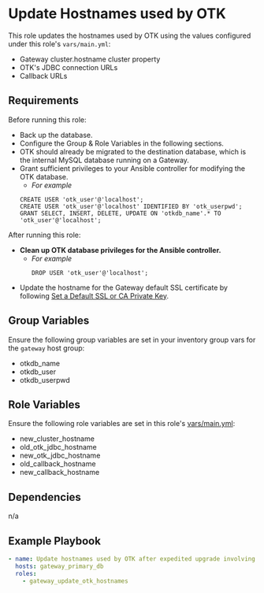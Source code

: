 Update Hostnames used by OTK
============================

This role updates the hostnames used by OTK using the values configured under this role's `vars/main.yml`:
- Gateway cluster.hostname cluster property
- OTK's JDBC connection URLs
- Callback URLs

Requirements
------------

Before running this role:
- Back up the database.
- Configure the Group & Role Variables in the following sections.
- OTK should already be migrated to the destination database, which is the internal MySQL database running on a Gateway.
- Grant sufficient privileges to your Ansible controller for modifying the OTK database.
  - *For example*
  ```
  CREATE USER 'otk_user'@'localhost'; 
  CREATE USER 'otk_user'@'localhost' IDENTIFIED BY 'otk_userpwd';
  GRANT SELECT, INSERT, DELETE, UPDATE ON 'otkdb_name'.* TO 'otk_user'@'localhost';
  ```

After running this role:
- **Clean up OTK database privileges for the Ansible controller.**
  - *For example*
    ```
    DROP USER 'otk_user'@'localhost';
    ```
- Update the hostname for the Gateway default SSL certificate by following [Set a Default SSL or CA Private Key](https://techdocs.broadcom.com/content/broadcom/techdocs/us/en/ca-enterprise-software/layer7-api-management/api-gateway/10-0/security-configuration-in-policy-manager/tasks-menu-security-options/manage-private-keys/set-a-default-ssl-or-ca-private-key.html).

Group Variables
---------------

Ensure the following group variables are set in your inventory group vars for the `gateway` host group:
- otkdb_name
- otkdb_user
- otkdb_userpwd

Role Variables
--------------

Ensure the following role variables are set in this role's [vars/main.yml](vars/main.yml):
- new_cluster_hostname
- old_otk_jdbc_hostname
- new_otk_jdbc_hostname
- old_callback_hostname
- new_callback_hostname

Dependencies
------------
n/a

Example Playbook
----------------
```yaml
- name: Update hostnames used by OTK after expedited upgrade involving hostname changes.
  hosts: gateway_primary_db
  roles:
    - gateway_update_otk_hostnames
```
